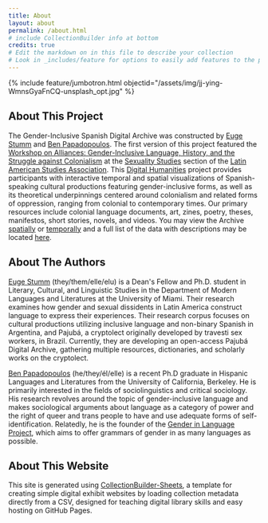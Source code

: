 ```yaml
---
title: About
layout: about
permalink: /about.html
# include CollectionBuilder info at bottom
credits: true
# Edit the markdown on in this file to describe your collection
# Look in _includes/feature for options to easily add features to the page
---
```


{% include feature/jumbotron.html objectid="/assets/img/jj-ying-WmnsGyaFnCQ-unsplash_opt.jpg" %}

## About This Project

The Gender-Inclusive Spanish Digital Archive was constructed by [Euge Stumm](https://eugestumm.github.io/) and [Ben Papadopoulos](https://www.benpapadopoulos.com/). The first version of this project featured the <a href="https://sections.lasaweb.org/sections/sexualities-studies/show.php?type=news&id=692&pg=2">Workshop on Alliances: Gender-Inclusive Language, History, and the Struggle against Colonialism</a> at the [Sexuality Studies](https://sections.lasaweb.org/sections/sexualities-studies) section of the [Latin American Studies Association](https://lasaweb.org/en). This [Digital Humanities](https://en.wikipedia.org/wiki/Digital_humanities) project provides participants with interactive temporal and spatial visualizations of Spanish-speaking cultural productions featuring gender-inclusive forms, as well as its theoretical underpinnings centered around colonialism and related forms of oppression, ranging from colonial to contemporary times. Our primary resources include colonial language documents, art, zines, poetry, theses, manifestos, short stories, novels, and videos. You may view the Archive [spatially](https://eugestumm.github.io/gender-inclusive-spanish-digital-archive/map.html) or [temporally](https://eugestumm.github.io/gender-inclusive-spanish-digital-archive/timeline.html) and a full list of the data with descriptions may be located [here](https://eugestumm.github.io/gender-inclusive-spanish-digital-archive/data.html).


## About The Authors

<a href="https://eugestumm.github.io/">Euge Stumm</a> (they/them/elle/elu) is a Dean's Fellow and Ph.D. student in Literary, Cultural, and Linguistic Studies in the Department of Modern Languages and Literatures at the University of Miami. Their research examines how gender and sexual dissidents in Latin America construct language to express their experiences. Their research corpus focuses on cultural productions utilizing inclusive language and non-binary Spanish in Argentina, and Pajubá, a cryptolect originally developed by travesti sex workers, in Brazil. Currently, they are developing an open-access Pajubá Digital Archive, gathering multiple resources, dictionaries, and scholarly works on the cryptolect.

[Ben Papadopoulos](https://www.benpapadopoulos.com/) (he/they/él/elle) is a recent Ph.D graduate in Hispanic Languages and Literatures from the University of California, Berkeley. He is primarily interested in the fields of sociolinguistics and critical sociology. His research revolves around the topic of gender-inclusive language and makes sociological arguments about language as a category of power and the right of queer and trans people to have and use adequate forms of self-identification. Relatedly, he is the founder of the <a href="https://www.genderinlanguage.com/">Gender in Language Project</a>, which aims to offer grammars of gender in as many languages as possible.


## About This Website

This site is generated using [CollectionBuilder-Sheets](https://github.com/CollectionBuilder/collectionbuilder-sheets), a template  for creating simple digital exhibit websites by loading collection metadata directly from a CSV, designed for teaching digital library skills and easy hosting on GitHub Pages.


